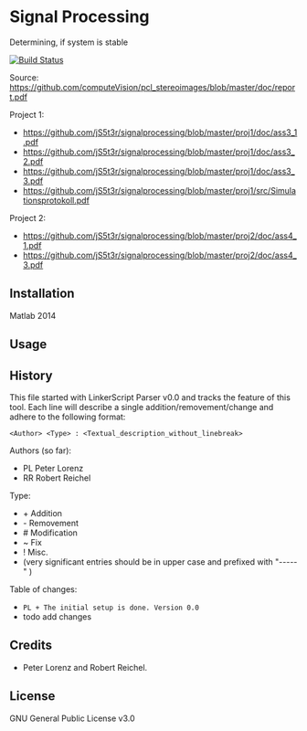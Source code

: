 # Signal Processing
Determining, if system is stable

[![Build Status](https://travis-ci.org/tompollard/phd_thesis_markdown.svg?branch=master)](https://travis-ci.org/tompollard/phd_thesis_markdown)  

Source: https://github.com/computeVision/pcl_stereoimages/blob/master/doc/report.pdf

Project 1:
   * https://github.com/jS5t3r/signalprocessing/blob/master/proj1/doc/ass3_1.pdf
   * https://github.com/jS5t3r/signalprocessing/blob/master/proj1/doc/ass3_2.pdf
   * https://github.com/jS5t3r/signalprocessing/blob/master/proj1/doc/ass3_3.pdf
   * https://github.com/jS5t3r/signalprocessing/blob/master/proj1/src/Simulationsprotokoll.pdf
   
Project 2: 
   * https://github.com/jS5t3r/signalprocessing/blob/master/proj2/doc/ass4_1.pdf
   * https://github.com/jS5t3r/signalprocessing/blob/master/proj2/doc/ass4_3.pdf

## Installation

Matlab 2014

## Usage


## History

This file started with LinkerScript Parser v0.0 and tracks the feature of this tool.
Each line will describe a single addition/removement/change and adhere to the following format:

`<Author> <Type> : <Textual_description_without_linebreak>`

Authors (so far):

  * PL   Peter Lorenz
  * RR   Robert Reichel

Type:

  * \+ Addition
  * \- Removement
  * \# Modification
  * \~ Fix
  * \! Misc.
  * (very significant entries should be in upper case and prefixed with "-----" )

Table of changes:

  * `PL + The initial setup is done. Version 0.0`
  * todo add changes

## Credits

  * Peter Lorenz and Robert Reichel.

## License

GNU General Public License v3.0
